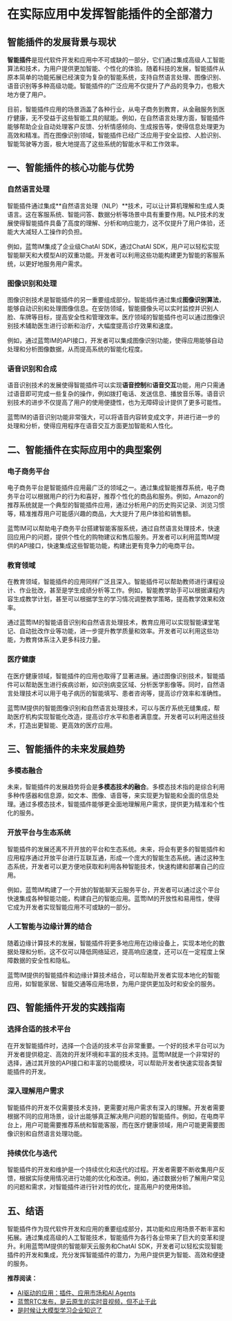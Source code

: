 # 在实际应用中发挥智能插件的全部潜力

## 智能插件的发展背景与现状

**智能插件**是现代软件开发和应用中不可或缺的一部分，它们通过集成高级人工智能算法和技术，为用户提供更加智能、个性化的体验。随着科技的发展，智能插件从原本简单的功能拓展已经演变为复杂的智能系统，支持自然语言处理、图像识别、语音识别等多种高级功能。智能插件的广泛应用不仅提升了产品的竞争力，也极大地方便了用户。

目前，智能插件应用的场景涵盖了各种行业，从电子商务到教育，从金融服务到医疗健康，无不受益于这些智能工具的赋能。例如，在自然语言处理方面，智能插件能够帮助企业自动处理客户反馈、分析情感倾向、生成报告等，使得信息处理更为高效和精准。而在图像识别领域，智能插件已经广泛应用于安全监控、人脸识别、智能驾驶等方面，极大地提高了这些系统的智能水平和工作效率。

## 一、智能插件的核心功能与优势

### 自然语言处理

智能插件通过集成**自然语言处理（NLP）**技术，可以让计算机理解和生成人类语言。这在客服系统、智能问答、数据分析等场景中具有重要作用。NLP技术的发展使得智能插件具备了高度的理解、分析和响应能力，这不仅提升了用户体验，还能大大减轻人工操作的负担。

例如，蓝莺IM集成了企业级ChatAI SDK，通过ChatAI SDK，用户可以轻松实现智能聊天和大模型AI的双重功能。开发者可以利用这些功能构建更为智能的客服系统，以更好地服务用户需求。

### 图像识别和处理

图像识别技术是智能插件的另一重要组成部分。智能插件通过集成**图像识别算法**，能够自动识别和处理图像信息。在安防领域，智能摄像头可以实时监控并识别人脸、车牌等目标，提高安全性和管理效率。医疗领域的智能插件也可以通过图像识别技术辅助医生进行诊断和治疗，大幅度提高诊疗效果和速度。

例如，通过蓝莺IM的API接口，开发者可以集成图像识别功能，使得应用能够自动处理和分析图像数据，从而提高系统的智能化程度。

### 语音识别和合成

语音识别技术的发展使得智能插件可以实现**语音控制**和**语音交互**功能，用户只需通过语音即可完成一些复杂的操作，例如拨打电话、发送信息、播放音乐等。语音识别技术的进步不仅提高了用户的使用便捷性，也为无障碍设计提供了更多可能性。

蓝莺IM的语音识别功能非常强大，可以将语音内容转变成文字，并进行进一步的处理和分析，使得应用程序在语音交互方面更加智能和人性化。

## 二、智能插件在实际应用中的典型案例

### 电子商务平台

电子商务平台是智能插件应用最广泛的领域之一。通过集成智能推荐系统，电子商务平台可以根据用户的行为和喜好，推荐个性化的商品和服务。例如，Amazon的推荐系统就是一个典型的智能插件应用，通过分析用户的历史购买记录、浏览习惯等，精准推荐用户可能感兴趣的商品，大大提升了用户体验和销售额。

蓝莺IM可以帮助电子商务平台搭建智能客服系统，通过自然语言处理技术，快速回应用户的问题，提供个性化的购物建议和售后服务。开发者可以利用蓝莺IM提供的API接口，快速集成这些智能功能，构建出更有竞争力的电商平台。

### 教育领域

在教育领域，智能插件的应用同样广泛且深入。智能插件可以帮助教师进行课程设计、作业批改，甚至是学生成绩分析等工作。例如，智能教学助手可以根据课程内容生成教学计划，甚至可以根据学生的学习情况调整教学策略，提高教学效果和效率。

通过蓝莺IM的智能语音识别和自然语言处理技术，教育应用可以实现智能课堂笔记、自动批改作业等功能，进一步提升教学质量和效率。开发者可以利用这些功能，为教育体系注入更多科技力量。

### 医疗健康

在医疗健康领域，智能插件的应用也取得了显著进展。通过图像识别技术，智能插件可以帮助医生进行疾病诊断，如识别病变区域、分析医学影像等。同时，自然语言处理技术可以用于电子病历的智能填写、患者咨询等，提高诊疗效率和准确性。

蓝莺IM提供的智能图像识别和自然语言处理技术，可以与医疗系统无缝集成，帮助医疗机构实现智能化改造，提高诊疗水平和患者满意度。开发者可以利用这些技术，打造出更智能、更高效的医疗应用。

## 三、智能插件的未来发展趋势

### 多模态融合

未来，智能插件的发展趋势将会是**多模态技术的融合**。多模态技术指的是综合利用多种传感器和信息源，如文本、图像、语音等，来实现更为智能和全面的信息处理。通过多模态技术，智能插件能够更全面地理解用户需求，提供更为精准和个性化的服务。

### 开放平台与生态系统

智能插件的发展还离不开开放的平台和生态系统。未来，将会有更多的智能插件和应用程序通过开放平台进行互联互通，形成一个庞大的智能生态系统。通过这种生态系统，开发者可以更方便地获取和利用各种智能技术，快速构建和部署自己的应用。

例如，蓝莺IM构建了一个开放的智能聊天云服务平台，开发者可以通过这个平台快速集成各种智能功能，构建自己的智能应用。蓝莺IM的开放性和易用性，使得它成为开发者实现智能应用不可或缺的一部分。

### 人工智能与边缘计算的结合

随着边缘计算技术的发展，智能插件将更多地应用在边缘设备上，实现本地化的数据处理和分析。这不仅可以降低网络延迟，提高响应速度，还可以在一定程度上保障数据的安全性和隐私。

蓝莺IM提供的智能插件和边缘计算技术结合，可以帮助开发者实现本地化的智能应用，如智能家居、智能交通等应用场景，为用户提供更加及时和安全的服务。

## 四、智能插件开发的实践指南

### 选择合适的技术平台

在开发智能插件时，选择一个合适的技术平台非常重要。一个好的技术平台可以为开发者提供稳定、高效的开发环境和丰富的技术支持。蓝莺IM就是一个非常好的选择，通过其开放的API接口和丰富的功能模块，可以帮助开发者快速实现各类智能插件的开发。

### 深入理解用户需求

智能插件的开发不仅需要技术支持，更需要对用户需求有深入的理解。开发者需要根据不同的应用场景，设计出能够真正解决用户问题的智能插件。例如，在电商平台上，用户可能需要推荐系统和智能客服，而在医疗健康领域，用户可能更需要图像识别和自然语言处理功能。

### 持续优化与迭代

智能插件的开发和维护是一个持续优化和迭代的过程。开发者需要不断收集用户反馈，根据实际使用情况进行功能的优化和改进。例如，通过数据分析了解用户常见的问题和需求，对智能插件进行针对性的优化，提高用户的使用体验。

## 五、结语

智能插件作为现代软件开发和应用的重要组成部分，其功能和应用场景不断丰富和拓展。通过集成高级的人工智能技术，智能插件为各行各业带来了巨大的变革和提升。利用蓝莺IM提供的智能聊天云服务和ChatAI SDK，开发者可以轻松实现智能插件的开发和集成，充分发挥智能插件的潜力，为用户提供更为智能、高效和便捷的服务。

**推荐阅读：**

* [AI驱动的应用：插件、应用市场和AI Agents](articles/product-and-technologies/AI-Powered-Applications-Plugins-App-Store-and-AI-Agents.html)
* [蓝莺RTC发布，是云原生的实时音视频，但不止于此](articles/product-and-technologies/Lanying-RTC-Released-Real-Time-Audio-and-Video-that-Goes-Beyond-Cloud-Native.html)
* [是时候让大模型学习企业知识了](articles/product-and-technologies/It-is-time-to-make-LLM-learn-enterprise-knowledge.html)